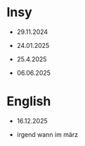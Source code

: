 # Insy 

- 29.11.2024

- 24.01.2025

- 25.4.2025

- 06.06.2025

# English

- 16.12.2025

- irgend wann im märz